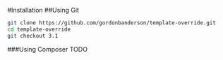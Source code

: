 #Installation
##Using Git
```bash
git clone https://github.com/gordonbanderson/template-override.git
cd template-override
git checkout 3.1
```
###Using Composer
TODO
